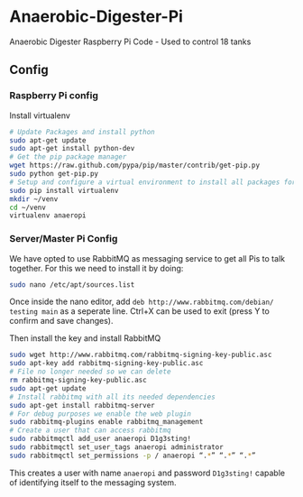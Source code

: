 # Anaerobic-Digester-Pi
Anaerobic Digester Raspberry Pi Code - Used to control 18 tanks 

## Config
### Raspberry Pi config
Install virtualenv
```bash
# Update Packages and install python
sudo apt-get update
sudo apt-get install python-dev
# Get the pip package manager
wget https://raw.github.com/pypa/pip/master/contrib/get-pip.py
sudo python get-pip.py
# Setup and configure a virtual environment to install all packages for our scripts
sudo pip install virtualenv
mkdir ~/venv
cd ~/venv
virtualenv anaeropi
```

### Server/Master Pi Config
We have opted to use RabbitMQ as messaging service to get all Pis to talk together. For this we need to install it by doing:
```bash
sudo nano /etc/apt/sources.list
```
Once inside the nano editor, add ```deb http://www.rabbitmq.com/debian/ testing main``` as a seperate line. Ctrl+X can be used to exit (press Y to confirm and save changes).

Then install the key and install RabbitMQ

```bash
sudo wget http://www.rabbitmq.com/rabbitmq-signing-key-public.asc
sudo apt-key add rabbitmq-signing-key-public.asc
# File no longer needed so we can delete
rm rabbitmq-signing-key-public.asc
sudo apt-get update
# Install rabbitmq with all its needed dependencies
sudo apt-get install rabbitmq-server
# For debug purposes we enable the web plugin
sudo rabbitmq-plugins enable rabbitmq_management
# Create a user that can access rabbitmq
sudo rabbitmqctl add_user anaeropi D1g3sting!
sudo rabbitmqctl set_user_tags anaeropi administrator
sudo rabbitmqctl set_permissions -p / anaeropi “.*” “.*” “.*”
```
This creates a user with name ```anaeropi``` and password ```D1g3sting!``` capable of identifying itself to the messaging system.
